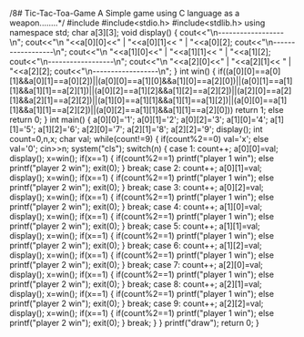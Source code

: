 /8# Tic-Tac-Toa-Game
A Simple game using C language as a weapon........*/
#include<iostream>
#include<stdio.h>
#include<stdlib.h>
using namespace std;
char a[3][3];
void display()
{
    cout<<"\n------------------\n";
    cout<<"\n  "<<a[0][0]<<"  |  "<<a[0][1]<< "  |  "<<a[0][2];
    cout<<"\n------------------\n";
    cout<<"\n  "<<a[1][0]<<"  |  "<<a[1][1]<< "  |  "<<a[1][2];
    cout<<"\n------------------\n";
    cout<<"\n  "<<a[2][0]<<"  |  "<<a[2][1]<< "  |  "<<a[2][2];
    cout<<"\n------------------\n";
}
int win()
{
			if((a[0][0]==a[0][1]&&a[0][1]==a[0][2])||(a[0][0]==a[1][0]&&a[1][0]==a[2][0])||(a[0][1]==a[1][1]&&a[1][1]==a[2][1])||(a[0][2]==a[1][2]&&a[1][2]==a[2][2])||(a[2][0]==a[2][1]&&a[2][1]==a[2][2])||(a[1][0]==a[1][1]&&a[1][1]==a[1][2])||(a[0][0]==a[1][1]&&a[1][1]==a[2][2])||(a[0][2]==a[1][1]&&a[1][1]==a[2][0]))
			return 1;
			else
			return 0;
}
int main()
{
a[0][0]='1';
	a[0][1]='2';
	a[0][2]='3';
	a[1][0]='4';
	a[1][1]='5';
	a[1][2]='6';
	a[2][0]='7';
	a[2][1]='8';
	a[2][2]='9';
	display();
	int count=0,n,x;
	char val;
while(count!=9)
{
if(count%2==0)
val='x';
else
val='0';
cin>>n;
	system("cls");
	switch(n)
	{
		case 1:
		count++;
		a[0][0]=val;
		display();
	x=win();
	if(x==1)
	{
	if(count%2==1)
printf("player 1 win");
else
printf("player 2 win");
	exit(0);
	}
		break;
	case 2:
	count++;
		a[0][1]=val;
		display();
		x=win();
		if(x==1)
	{
	if(count%2==1)
printf("player 1 win");
else
printf("player 2 win");
	exit(0);
	}
		break;
		case 3:
		count++;
		a[0][2]=val;
		display();
		x=win();
		if(x==1)
	{
		if(count%2==1)
printf("player 1 win");
else
printf("player 2 win");
	exit(0);
	}
		break;
			case 4:
			count++;
		a[1][0]=val;
		display();
		x=win();
		if(x==1)
	{
		if(count%2==1)
printf("player 1 win");
else
printf("player 2 win");
	exit(0);
	}
		break;
		case 5:
		count++;
		a[1][1]=val;
		display();
	x=win();
		if(x==1)
	{
if(count%2==1)
printf("player 1 win");
else
printf("player 2 win");
	exit(0);
	}
		break;
		case 6:
		count++;
		a[1][2]=val;
		display();
		x=win();
		if(x==1)
	{
	if(count%2==1)
printf("player 1 win");
else
printf("player 2 win");
	exit(0);
	}
		break;
		case 7:
		count++;
		a[2][0]=val;
		display();
		x=win();
		if(x==1)
	{
	if(count%2==1)
printf("player 1 win");
else
printf("player 2 win");
	exit(0);
	}
		break;
			case 8:
			count++;
		a[2][1]=val;
		display();
		x=win();
		if(x==1)
	{
if(count%2==1)
printf("player 1 win");
else
printf("player 2 win");
	exit(0);
	}
		break;
		case 9:
		count++;
		a[2][2]=val;
		display();
		x=win();
		if(x==1)
	{
	if(count%2==1)
printf("player 1 win");
else
printf("player 2 win");
	exit(0);
	}
		break;
	}
}
printf("draw");
return 0;
}
